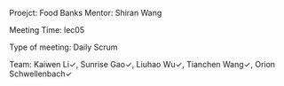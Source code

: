 Proejct: Food Banks
Mentor: Shiran Wang

Meeting Time: lec05

Type of meeting: Daily Scrum

Team: Kaiwen Li✓, Sunrise Gao✓, Liuhao Wu✓, Tianchen Wang✓, Orion Schwellenbach✓
